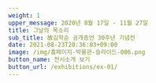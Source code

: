 ```yaml
---
weight: 1
upper_message: 2020년 8월 17일 - 11월 27일
title: 그날의 목소리
sub_title: 故김학순 공개증언 30주년 기념전
date: 2021-08-23T20:36:03+09:00
image: /img/홈페이지-박물관-슬라이드-006.png
button_name: 전시소개 보기
button_url: /exhibitions/ex-01/
---
```

